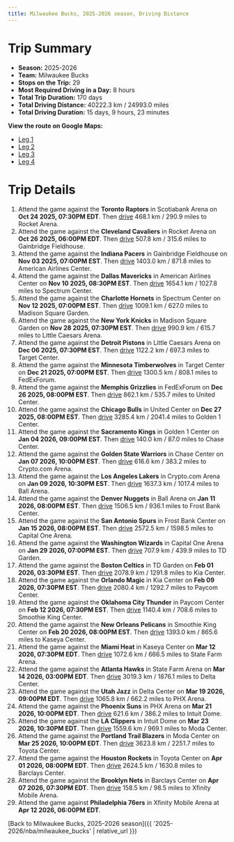 ```yaml
---
title: Milwaukee Bucks, 2025-2026 season, Driving Distance
---
```


# Trip Summary
- **Season:** 2025-2026
- **Team:** Milwaukee Bucks
- **Stops on the Trip:** 29
- **Most Required Driving in a Day:** 8 hours
- **Total Trip Duration:** 170 days
- **Total Driving Distance:** 40222.3 km / 24993.0 miles
- **Total Driving Duration:** 15 days, 9 hours, 23 minutes

**View the route on Google Maps:**
- [Leg 1](https://www.google.com/maps/dir/Scotiabank+Arena+Toronto+ON/Rocket+Arena+Cleveland+OH/Gainbridge+Fieldhouse+Indianapolis+IN/American+Airlines+Center+Dallas+TX/Spectrum+Center+Charlotte+NC/Madison+Square+Garden+New+York+NY/Little+Caesars+Arena+Detroit+MI/Target+Center+Minneapolis+MN/FedExForum+Memphis+TN/United+Center+Chicago+IL)
- [Leg 2](https://www.google.com/maps/dir/United+Center+Chicago+IL/Golden+1+Center+Sacramento+CA/Chase+Center+San+Francisco+CA/Crypto.com+Arena+Los+Angeles+CA/Ball+Arena+Denver+CO/Frost+Bank+Center+San+Antonio+TX/Capital+One+Arena+Washington+DC/TD+Garden+Boston+MA/Kia+Center+Orlando+FL/Paycom+Center+Oklahoma+City+OK)
- [Leg 3](https://www.google.com/maps/dir/Paycom+Center+Oklahoma+City+OK/Smoothie+King+Center+New+Orleans+LA/Kaseya+Center+Miami+FL/State+Farm+Arena+Atlanta+GA/Delta+Center+Salt+Lake+City+UT/PHX+Arena+Phoenix+AZ/Intuit+Dome+Inglewood+CA/Moda+Center+Portland+OR/Toyota+Center+Houston+TX/Barclays+Center+Brooklyn+NY)
- [Leg 4](https://www.google.com/maps/dir/Barclays+Center+Brooklyn+NY/Xfinity+Mobile+Arena+Philadelphia+PA)

# Trip Details
1. Attend the game against the **Toronto Raptors** in Scotiabank Arena on **Oct 24 2025, 07:30PM EDT**. Then [drive](https://www.google.com/maps/dir/Scotiabank+Arena+Toronto+ON/Rocket+Arena+Cleveland+OH) 468.1 km / 290.9 miles to Rocket Arena.
2. Attend the game against the **Cleveland Cavaliers** in Rocket Arena on **Oct 26 2025, 06:00PM EDT**. Then [drive](https://www.google.com/maps/dir/Rocket+Arena+Cleveland+OH/Gainbridge+Fieldhouse+Indianapolis+IN) 507.8 km / 315.6 miles to Gainbridge Fieldhouse.
3. Attend the game against the **Indiana Pacers** in Gainbridge Fieldhouse on **Nov 03 2025, 07:00PM EST**. Then [drive](https://www.google.com/maps/dir/Gainbridge+Fieldhouse+Indianapolis+IN/American+Airlines+Center+Dallas+TX) 1403.0 km / 871.8 miles to American Airlines Center.
4. Attend the game against the **Dallas Mavericks** in American Airlines Center on **Nov 10 2025, 08:30PM EST**. Then [drive](https://www.google.com/maps/dir/American+Airlines+Center+Dallas+TX/Spectrum+Center+Charlotte+NC) 1654.1 km / 1027.8 miles to Spectrum Center.
5. Attend the game against the **Charlotte Hornets** in Spectrum Center on **Nov 12 2025, 07:00PM EST**. Then [drive](https://www.google.com/maps/dir/Spectrum+Center+Charlotte+NC/Madison+Square+Garden+New+York+NY) 1009.1 km / 627.0 miles to Madison Square Garden.
6. Attend the game against the **New York Knicks** in Madison Square Garden on **Nov 28 2025, 07:30PM EST**. Then [drive](https://www.google.com/maps/dir/Madison+Square+Garden+New+York+NY/Little+Caesars+Arena+Detroit+MI) 990.9 km / 615.7 miles to Little Caesars Arena.
7. Attend the game against the **Detroit Pistons** in Little Caesars Arena on **Dec 06 2025, 07:30PM EST**. Then [drive](https://www.google.com/maps/dir/Little+Caesars+Arena+Detroit+MI/Target+Center+Minneapolis+MN) 1122.2 km / 697.3 miles to Target Center.
8. Attend the game against the **Minnesota Timberwolves** in Target Center on **Dec 21 2025, 07:00PM EST**. Then [drive](https://www.google.com/maps/dir/Target+Center+Minneapolis+MN/FedExForum+Memphis+TN) 1300.5 km / 808.1 miles to FedExForum.
9. Attend the game against the **Memphis Grizzlies** in FedExForum on **Dec 26 2025, 08:00PM EST**. Then [drive](https://www.google.com/maps/dir/FedExForum+Memphis+TN/United+Center+Chicago+IL) 862.1 km / 535.7 miles to United Center.
10. Attend the game against the **Chicago Bulls** in United Center on **Dec 27 2025, 08:00PM EST**. Then [drive](https://www.google.com/maps/dir/United+Center+Chicago+IL/Golden+1+Center+Sacramento+CA) 3285.4 km / 2041.4 miles to Golden 1 Center.
11. Attend the game against the **Sacramento Kings** in Golden 1 Center on **Jan 04 2026, 09:00PM EST**. Then [drive](https://www.google.com/maps/dir/Golden+1+Center+Sacramento+CA/Chase+Center+San+Francisco+CA) 140.0 km / 87.0 miles to Chase Center.
12. Attend the game against the **Golden State Warriors** in Chase Center on **Jan 07 2026, 10:00PM EST**. Then [drive](https://www.google.com/maps/dir/Chase+Center+San+Francisco+CA/Crypto.com+Arena+Los+Angeles+CA) 616.6 km / 383.2 miles to Crypto.com Arena.
13. Attend the game against the **Los Angeles Lakers** in Crypto.com Arena on **Jan 09 2026, 10:30PM EST**. Then [drive](https://www.google.com/maps/dir/Crypto.com+Arena+Los+Angeles+CA/Ball+Arena+Denver+CO) 1637.3 km / 1017.4 miles to Ball Arena.
14. Attend the game against the **Denver Nuggets** in Ball Arena on **Jan 11 2026, 08:00PM EST**. Then [drive](https://www.google.com/maps/dir/Ball+Arena+Denver+CO/Frost+Bank+Center+San+Antonio+TX) 1506.5 km / 936.1 miles to Frost Bank Center.
15. Attend the game against the **San Antonio Spurs** in Frost Bank Center on **Jan 15 2026, 08:00PM EST**. Then [drive](https://www.google.com/maps/dir/Frost+Bank+Center+San+Antonio+TX/Capital+One+Arena+Washington+DC) 2572.5 km / 1598.5 miles to Capital One Arena.
16. Attend the game against the **Washington Wizards** in Capital One Arena on **Jan 29 2026, 07:00PM EST**. Then [drive](https://www.google.com/maps/dir/Capital+One+Arena+Washington+DC/TD+Garden+Boston+MA) 707.9 km / 439.9 miles to TD Garden.
17. Attend the game against the **Boston Celtics** in TD Garden on **Feb 01 2026, 03:30PM EST**. Then [drive](https://www.google.com/maps/dir/TD+Garden+Boston+MA/Kia+Center+Orlando+FL) 2078.9 km / 1291.8 miles to Kia Center.
18. Attend the game against the **Orlando Magic** in Kia Center on **Feb 09 2026, 07:30PM EST**. Then [drive](https://www.google.com/maps/dir/Kia+Center+Orlando+FL/Paycom+Center+Oklahoma+City+OK) 2080.4 km / 1292.7 miles to Paycom Center.
19. Attend the game against the **Oklahoma City Thunder** in Paycom Center on **Feb 12 2026, 07:30PM EST**. Then [drive](https://www.google.com/maps/dir/Paycom+Center+Oklahoma+City+OK/Smoothie+King+Center+New+Orleans+LA) 1140.4 km / 708.6 miles to Smoothie King Center.
20. Attend the game against the **New Orleans Pelicans** in Smoothie King Center on **Feb 20 2026, 08:00PM EST**. Then [drive](https://www.google.com/maps/dir/Smoothie+King+Center+New+Orleans+LA/Kaseya+Center+Miami+FL) 1393.0 km / 865.6 miles to Kaseya Center.
21. Attend the game against the **Miami Heat** in Kaseya Center on **Mar 12 2026, 07:30PM EDT**. Then [drive](https://www.google.com/maps/dir/Kaseya+Center+Miami+FL/State+Farm+Arena+Atlanta+GA) 1072.6 km / 666.5 miles to State Farm Arena.
22. Attend the game against the **Atlanta Hawks** in State Farm Arena on **Mar 14 2026, 03:00PM EDT**. Then [drive](https://www.google.com/maps/dir/State+Farm+Arena+Atlanta+GA/Delta+Center+Salt+Lake+City+UT) 3019.3 km / 1876.1 miles to Delta Center.
23. Attend the game against the **Utah Jazz** in Delta Center on **Mar 19 2026, 09:00PM EDT**. Then [drive](https://www.google.com/maps/dir/Delta+Center+Salt+Lake+City+UT/PHX+Arena+Phoenix+AZ) 1065.8 km / 662.2 miles to PHX Arena.
24. Attend the game against the **Phoenix Suns** in PHX Arena on **Mar 21 2026, 10:00PM EDT**. Then [drive](https://www.google.com/maps/dir/PHX+Arena+Phoenix+AZ/Intuit+Dome+Inglewood+CA) 621.6 km / 386.2 miles to Intuit Dome.
25. Attend the game against the **LA Clippers** in Intuit Dome on **Mar 23 2026, 10:30PM EDT**. Then [drive](https://www.google.com/maps/dir/Intuit+Dome+Inglewood+CA/Moda+Center+Portland+OR) 1559.6 km / 969.1 miles to Moda Center.
26. Attend the game against the **Portland Trail Blazers** in Moda Center on **Mar 25 2026, 10:00PM EDT**. Then [drive](https://www.google.com/maps/dir/Moda+Center+Portland+OR/Toyota+Center+Houston+TX) 3623.8 km / 2251.7 miles to Toyota Center.
27. Attend the game against the **Houston Rockets** in Toyota Center on **Apr 01 2026, 08:00PM EDT**. Then [drive](https://www.google.com/maps/dir/Toyota+Center+Houston+TX/Barclays+Center+Brooklyn+NY) 2624.5 km / 1630.8 miles to Barclays Center.
28. Attend the game against the **Brooklyn Nets** in Barclays Center on **Apr 07 2026, 07:30PM EDT**. Then [drive](https://www.google.com/maps/dir/Barclays+Center+Brooklyn+NY/Xfinity+Mobile+Arena+Philadelphia+PA) 158.5 km / 98.5 miles to Xfinity Mobile Arena.
29. Attend the game against **Philadelphia 76ers** in Xfinity Mobile Arena at **Apr 12 2026, 06:00PM EDT**.

[Back to Milwaukee Bucks, 2025-2026 season]({{ '2025-2026/nba/milwaukee_bucks' | relative_url }})
